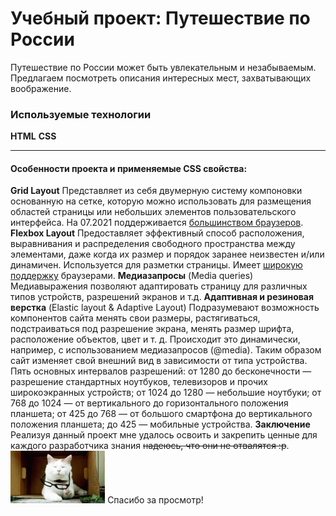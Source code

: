 # Учебный проект: Путешествие по России
Путешествие по России может быть увлекательным и незабываемым. Предлагаем посмотреть описания интересных мест, захватывающих воображение.
### Используемые технологии
**HTML**
**CSS**
***
#### Особенности проекта и применяемые CSS свойства:
**Grid Layout**
Представляет из себя двумерную систему компоновки основанную на сетке, которую можно использовать для размещения областей страницы или небольших элементов пользовательского интерфейса. На 07.2021 поддерживается [большинством браузеров](https://caniuse.com/?search=grid).
**Flexbox Layout**
Предоставляет эффективный способ расположения, выравнивания и распределения свободного пространства между элементами, даже когда их размер и порядок заранее неизвестен и/или динамичен. Используется для разметки страницы. Имеет [широкую поддержку](https://caniuse.com/?search=flex) браузерами.
**Медиазапросы**
(Media queries)
Медиавыражения позволяют адаптировать страницу для различных типов устройств, разрешений экранов и т.д.
**Адаптивная и резиновая верстка**
(Elastic layout & Adaptive Layout)
Подразумевают возможность компонентов сайта менять свои размеры, растягиваться, подстраиваться под разрешение экрана, менять размер шрифта, расположение объектов, цвет и т. д. Происходит это динамически, например, с использованием медиазапросов (@media). Таким образом сайт изменяет свой внешний вид в зависимости от типа устройства.
Пять основных интервалов разрешений:
от 1280 до бесконечности — разрешение стандартных ноутбуков, телевизоров и прочих широкоэкранных устройств;
от 1024 до 1280 — небольшие ноутбуки;
от 768 до 1024  — от вертикального до горизонтального положения планшета;
от 425 до 768 — от большого смартфона до вертикального положения планшета;
до 425 — мобильные устройства.
**Заключение**
Реализуя данный проект мне удалось освоить и закрепить ценные для каждого разработчика знания ~~надеюсь, что они не отвалятся :р~~.
<img  src="./images/cat-meme.gif" width="30%">
Спасибо за просмотр!
